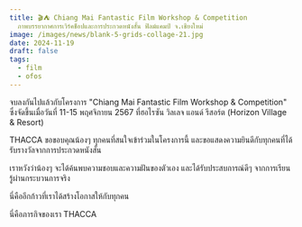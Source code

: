 ```yaml
---
title: 🎬⛺️ Chiang Mai Fantastic Film Workshop & Competition
  ภาพบรรยากาศการเวิร์คช็อปและการประกวดหนังสั้น ฟิลม์แคมป์ จ.เชียงใหม่
image: /images/news/blank-5-grids-collage-21.jpg
date: 2024-11-19
draft: false
tags:
  - film
  - ofos
---
```

จบลงกันไปแล้วกับโครงการ "Chiang Mai Fantastic Film Workshop & Competition" ซึ่งจัดขึ้นเมื่อวันที่ 11-15 พฤศจิกายน 2567 ที่ฮอไรซัน วิลเลจ แอนด์ รีสอร์ต (Horizon Village & Resort)



THACCA ขอขอบคุณน้องๆ ทุกคนที่สนใจเข้าร่วมในโครงการนี้ และขอแสดงความยินดีกับทุกคนที่ได้รับรางวัลจากการประกวดหนังสั้น



เราหวังว่าน้องๆ จะได้ค้นพบความชอบและความฝันของตัวเอง และได้รับประสบการณ์ดีๆ จากการเรียนรู้ผ่านกระบวนการจริง



นี่คืออีกก้าวที่เราได้สร้างโอกาสให้กับทุกคน 

นี่คือภารกิจของเรา THACCA
